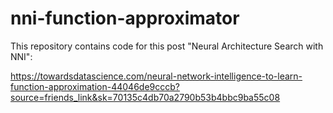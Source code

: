 # nni-function-approximator

This repository contains code for this post "Neural Architecture Search with NNI":

https://towardsdatascience.com/neural-network-intelligence-to-learn-function-approximation-44046de9cccb?source=friends_link&sk=70135c4db70a2790b53b4bbc9ba55c08
